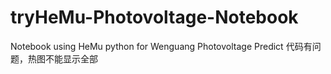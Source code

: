 # tryHeMu-Photovoltage-Notebook
Notebook using HeMu python for Wenguang Photovoltage
Predict 代码有问题，热图不能显示全部
